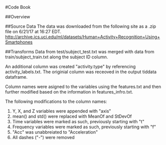 #Code Book

##Overview


##Source Data
The data was downloaded from the following site as a .zip file on 6/21/17 at 16:27 EDT.
http://archive.ics.uci.edu/ml/datasets/Human+Activity+Recognition+Using+Smartphones 

##Transforms
Data from test/subject_test.txt was merged with data from train/subject_train.txt 
along the subject ID column.

An additional column was created "activity.type" by referencing activity_labels.txt. 
The originial column was receoved in the output tiddata dataframe.


Column names were asigned to the variables using the features.txt and then further 
modified based on the information in features_infro.txt.

The following modifications to the column names:
1) Y, X, and Z variables were appended with "axis"
2) mean() and std() were replaced with MeanOf and StDevOf
3) Time variables were marked as such, previously starting with "t"
4) Frequency variables were marked as such, previously starting with "f"
5) "Acc" was unabbreiated to "Acceleration"
6) All dashes ("-") were removed
